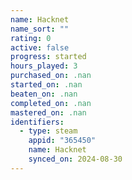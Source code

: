 ```yaml
---
name: Hacknet
name_sort: ""
rating: 0
active: false
progress: started
hours_played: 3
purchased_on: .nan
started_on: .nan
beaten_on: .nan
completed_on: .nan
mastered_on: .nan
identifiers:
  - type: steam
    appid: "365450"
    name: Hacknet
    synced_on: 2024-08-30
---
```

